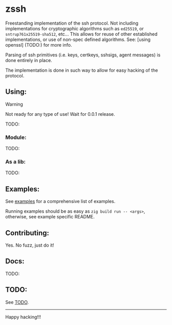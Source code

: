 # zssh

Freestanding implementation of the ssh protocol. Not including implementations for cryptographic algorithms such as `ed25519`, or `sntrup761x25519-sha512`, etc... This allows for reuse of other established implementations, or use of non-spec defined algorithms. See: [using openssl] (TODO:) for more info.

Parsing of ssh primitives (i.e. keys, certkeys, sshsigs, agent messages) is done entirely in place.

The implementation is done in such way to allow for easy hacking of the protocol.

## Using:
> [!WARNING]
> Not ready for any type of use! Wait for 0.0.1 release.

TODO:

### Module:
TODO:

### As a lib:
TODO:

## Examples:
See [examples](examples/) for a comprehensive list of examples.

Running examples should be as easy as `zig build run -- <args>`, otherwise, see example specific README.

## Contributing:
Yes. No fuzz, just do it!

## Docs:
TODO:

## TODO:
See [TODO](TODO).

---
Happy hacking!!!
